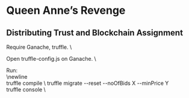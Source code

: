 # Queen Anne’s Revenge

## Distributing Trust and Blockchain Assignment

Require Ganache, truffle. \

Open truffle-config.js on Ganache. \

Run: \
\newline \
truffle compile \ 
truffle migrate --reset --noOfBids X --minPrice Y \
truffle console \
